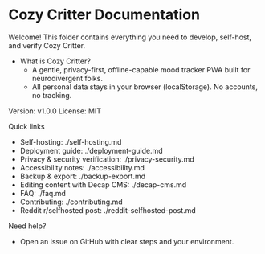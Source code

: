 # Cozy Critter Documentation

Welcome! This folder contains everything you need to develop, self-host, and verify Cozy Critter.

- What is Cozy Critter?
  - A gentle, privacy-first, offline-capable mood tracker PWA built for neurodivergent folks.
  - All personal data stays in your browser (localStorage). No accounts, no tracking.

Version: v1.0.0
License: MIT

Quick links
- Self-hosting: ./self-hosting.md
- Deployment guide: ./deployment-guide.md
- Privacy & security verification: ./privacy-security.md
- Accessibility notes: ./accessibility.md
- Backup & export: ./backup-export.md
- Editing content with Decap CMS: ./decap-cms.md
- FAQ: ./faq.md
- Contributing: ./contributing.md
- Reddit r/selfhosted post: ./reddit-selfhosted-post.md

Need help?
- Open an issue on GitHub with clear steps and your environment.
